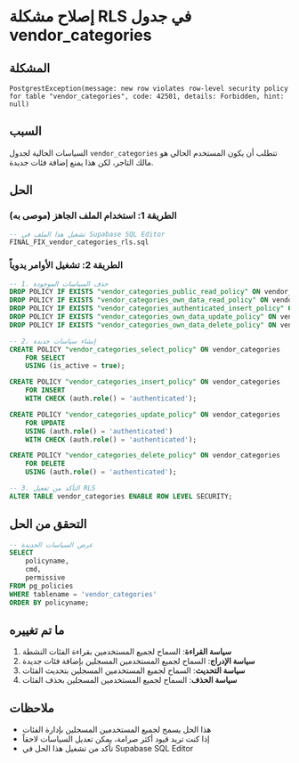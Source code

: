# إصلاح مشكلة RLS في جدول vendor_categories

## المشكلة
```
PostgrestException(message: new row violates row-level security policy for table "vendor_categories", code: 42501, details: Forbidden, hint: null)
```

## السبب
السياسات الحالية لجدول `vendor_categories` تتطلب أن يكون المستخدم الحالي هو مالك التاجر، لكن هذا يمنع إضافة فئات جديدة.

## الحل

### الطريقة 1: استخدام الملف الجاهز (موصى به)
```sql
-- تشغيل هذا الملف في Supabase SQL Editor
FINAL_FIX_vendor_categories_rls.sql
```

### الطريقة 2: تشغيل الأوامر يدوياً
```sql
-- 1. حذف السياسات الموجودة
DROP POLICY IF EXISTS "vendor_categories_public_read_policy" ON vendor_categories;
DROP POLICY IF EXISTS "vendor_categories_own_data_read_policy" ON vendor_categories;
DROP POLICY IF EXISTS "vendor_categories_authenticated_insert_policy" ON vendor_categories;
DROP POLICY IF EXISTS "vendor_categories_own_data_update_policy" ON vendor_categories;
DROP POLICY IF EXISTS "vendor_categories_own_data_delete_policy" ON vendor_categories;

-- 2. إنشاء سياسات جديدة
CREATE POLICY "vendor_categories_select_policy" ON vendor_categories
    FOR SELECT
    USING (is_active = true);

CREATE POLICY "vendor_categories_insert_policy" ON vendor_categories
    FOR INSERT
    WITH CHECK (auth.role() = 'authenticated');

CREATE POLICY "vendor_categories_update_policy" ON vendor_categories
    FOR UPDATE
    USING (auth.role() = 'authenticated')
    WITH CHECK (auth.role() = 'authenticated');

CREATE POLICY "vendor_categories_delete_policy" ON vendor_categories
    FOR DELETE
    USING (auth.role() = 'authenticated');

-- 3. التأكد من تفعيل RLS
ALTER TABLE vendor_categories ENABLE ROW LEVEL SECURITY;
```

## التحقق من الحل
```sql
-- عرض السياسات الجديدة
SELECT 
    policyname,
    cmd,
    permissive
FROM pg_policies 
WHERE tablename = 'vendor_categories'
ORDER BY policyname;
```

## ما تم تغييره
1. **سياسة القراءة**: السماح لجميع المستخدمين بقراءة الفئات النشطة
2. **سياسة الإدراج**: السماح لجميع المستخدمين المسجلين بإضافة فئات جديدة
3. **سياسة التحديث**: السماح لجميع المستخدمين المسجلين بتحديث الفئات
4. **سياسة الحذف**: السماح لجميع المستخدمين المسجلين بحذف الفئات

## ملاحظات
- هذا الحل يسمح لجميع المستخدمين المسجلين بإدارة الفئات
- إذا كنت تريد قيود أكثر صرامة، يمكن تعديل السياسات لاحقاً
- تأكد من تشغيل هذا الحل في Supabase SQL Editor
